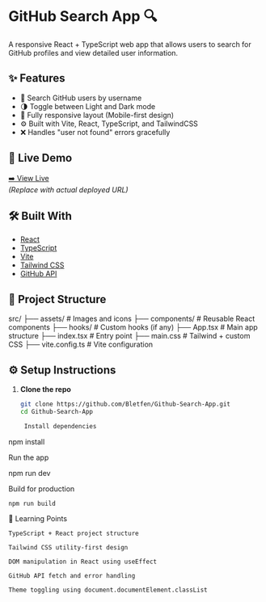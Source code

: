 # GitHub Search App 🔍

A responsive React + TypeScript web app that allows users to search for GitHub profiles and view detailed user information.

## ✨ Features

- 🔎 Search GitHub users by username
- 🌗 Toggle between Light and Dark mode
- 📱 Fully responsive layout (Mobile-first design)
- ⚙️ Built with Vite, React, TypeScript, and TailwindCSS
- ❌ Handles "user not found" errors gracefully

## 🚀 Live Demo

[➡️ View Live](https://github-search-app-five-sepia.vercel.app/)  
_(Replace with actual deployed URL)_

## 🛠️ Built With

- [React](https://reactjs.org/)
- [TypeScript](https://www.typescriptlang.org/)
- [Vite](https://vitejs.dev/)
- [Tailwind CSS](https://tailwindcss.com/)
- [GitHub API](https://docs.github.com/en/rest)

## 📂 Project Structure

src/
├── assets/ # Images and icons
├── components/ # Reusable React components
├── hooks/ # Custom hooks (if any)
├── App.tsx # Main app structure
├── index.tsx # Entry point
├── main.css # Tailwind + custom CSS
├── vite.config.ts # Vite configuration

## ⚙️ Setup Instructions

1. **Clone the repo**

   ```bash
   git clone https://github.com/Bletfen/Github-Search-App.git
   cd Github-Search-App

    Install dependencies
   ```

npm install

Run the app

npm run dev

Build for production

    npm run build

🧠 Learning Points

    TypeScript + React project structure

    Tailwind CSS utility-first design

    DOM manipulation in React using useEffect

    GitHub API fetch and error handling

    Theme toggling using document.documentElement.classList
